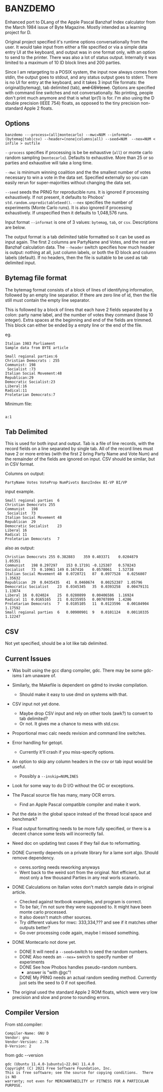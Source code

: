 BANZDEMO
========

Enhanced port to DLang of the Apple Pascal Banzhaf Index calculator
from the March 1984 issue of Byte Magazine. Mostly intended as a
learning project for D.

Original project specified it's runtime options conversationally from
the user.  It would take input from either a file specified or via a
simple data entry UI at the keyboard, and output was in one format
only, with an option to send to the printer.  There was also a lot of
status output. Internally it was limited to a maximum of 10 ID block
lines and 200 parties.

Since I am retargeting to a POSIX system, the input now always comes
from stdin, the output goes to stdout, and any status output goes to
stderr.  There is no UI for entry at the keyboard, and it takes 3
input file formats: the original(bytemag), tab delimited (tab), ~~and
CSV(csv)~~. Options are specified with command line switches and not
conversationally. No printing, people don't print much anymore and
that is what lpr(1) is for. I'm also using the D double precision
(IEEE 754) floats, as opposed to the tiny precision non-standard
Apple 2 floats.


Options
-------
`banzdemo ---process=(all|montecarlo) --mwc=NUM --informat=(bytemag|tab|csv) --header=(none|columns|all)
	 --seed=NUM  --nex=NUM < infile > outfile`

`--process` specifies if processing is be be exhaustive (`all`) or
monte carlo random sampling (`montecarlo`). Defaults to exhaustive.
More than 25 or so parties and exhaustive will take a long time.

`--mwc` is minimum winning coalition and the the smallest number of
votes necessary to win a vote in the data set. Specified externally
so you can easily rerun for super-majorities without changing the
data set.

`--seed` seeds the PRNG for reproducible runs.  It is ignored if
processing exhaustively.  If not present, it defaults to Phobos'
`std.random.unpredictableSeed()`.  `--nex` specifies the number of
experiments (Monte Carlo runs).  It is also ignored if processing
exhaustively.  If unspecified then it defaults to 1,048,576 runs.

Input format `--informat` is one of 3 values: `bytemag`, `tab`, or
`csv`. Descriptions are below.

The output format is a tab delimited table formatted so it can be used
as input again. The first 2 columns are PartyName and Votes, and the
rest are Banzhaf calculation data. The `--header` switch specifies
how much header is output: nothing at all, just column labels, or
both the ID block and column labels (default). If no headers, then
the file is suitable to be used as tab delimited input.

Bytemag file format
--------------------
The bytemag format consists of a block of lines of identifying
information, followed by an empty line separatior. If there are zero
line of id, then the file still must contain the empty line
separator.

This is followed by a block of lines that each have 2 fields separated
by a colon: party name label, and the number of votes they command
(base 10 integer). Extra spaces at the beginning and end of the
fields are trimmed. This block can either be ended by a empty line or
the end of the file.

eg.
```
Italian 1983 Parliament
Sample data from BYTE article

Small regional parties:6
Christian Democrats : 255 
Communist: 198
 Socialist :73
Italian Social Movement:48
Republican:29
Democratic Socialist:23
Liberal:16
Radical:11
Proletarian Democrats:7 
```

Minimum file:
```

a:1
```

Tab Delimited
-------------
This is used for both input and output. Tab is a file of line records,
with the record fields on a line separated by single tab. All of the
record lines must have 2 or more entries (with the first 2 bring
Party Name and Vote Num) and the remainder of the fields are ignored
on input. CSV should be similar, but in CSV format.

Columns on output: 

`PartyName Votes VoteProp NumPivots BanzIndex BI-VP BI/VP`

input example.
```
Small regional parties	6
Christian Democrats	255 
Communist	198
 Socialist	73 
Italian Social Movement	48
Republican	29
Democratic Socialist	23
Liberal	16
Radical	11
Proletarian Democrats	7 
```

also as output:
```
Christian Democrats	255	0.382883	359	0.403371	0.0204879	1.05351
Communist	198	0.297297	153	0.17191	-0.125387	0.578243
Socialist	73	0.10961	149	0.167416	0.0578061	1.52738
Italian Social Movement	48	0.0720721	87	0.0977528	0.0256807	1.35632
Republican	29	0.0435435	41	0.0460674	0.00252387	1.05796
Democratic Socialist	23	0.0345345	35	0.0393258	0.00479131	1.13874
Liberal	16	0.024024	25	0.0280899	0.00406586	1.16924
Radical	11	0.0165165	21	0.0235955	0.00707899	1.4286
Proletarian Democrats	7	0.0105105	11	0.0123596	0.00184904	1.17592
Small regional parties	6	0.00900901	9	0.0101124	0.00110335	1.12247
```

CSV
---
Not yet specified, should be a lot like tab delimited.

Current Issues
---------------
- Was built using the gcc dlang compiler, gdc. There may be some gdc-isms I am unaware of.
- Similarly, the Makefile is dependent on gdmd to invoke compilation.
	- Should make it easy to use dmd on systems with that.
- CSV input not yet done.
	- Maybe drop CSV input and rely on other tools (awk?) to convert to tab delimited?
	- Or not. It gives me a chance to mess with std.csv.
- Proportional mwc calc needs revision and command line switches.
- Error handling for getopt.
	- Currently it'll crash if you miss-specify options.
- An option to skip any column headers in the csv or tab input would be useful.
	- Possibly a `--inskip=NUMLINES`
- Look for some way to do D I/O without the GC or exceptions.
- The Pascal source file has many, many OCR errors.
	- Find an Apple Pascal compatible compiler and make it work.
- Put the data in the global space instead of the thread local space and benchmark?
- Float output formatting needs to be more fully specified, or there is a decent chance some tests will incorrectly fail.
- Need doc on updating test cases if they fail due to reformatting.

- DONE Currently depends on a private library for a lame sort algo. Should remove dependency.
	- ceres.sorting needs reworking anyways
	- Went back to the weird sort from the original. Not efficient, but at most only a few thousand Parties in any real worls scanario.
- DONE Calculations on Italian votes don't match sample data in original article.
	- Checked against textbook examples, and program is correct.
  	- To be fair, I'm not sure they were supposed to. It might have been monte carlo processed.
  	- It also doesn't match other sources.
  	- Try different values for mwc: 333,334,??? and see if it matches other outputs better?
  	- Go over processing code again, maybe I missed something.
- DONE Montecarlo not done yet.
	- DONE It will need a `--seed=`switch to seed the random numbers.
	- DONE Also needs an `--nex=` swirch to specify number of experiments
	- DONE See how Phobos handles pseudo-random numbers.
		- answer is "with @gc"!
	- DONE My PRNG needs an actual random seeding method. Currently just sets the seed to 0 if not specified.
- The original used the standard Apple 2 ROM floats, which were very low precision and slow and prone to rounding errors.


Compiler Version
-----------------
From std.compiler:
```
Compiler-Name: GNU D
Vendor: gnu
Vendor-Version: 2.76
D-Version: 2
```

from gdc --version
```
gdc (Ubuntu 11.4.0-1ubuntu1~22.04) 11.4.0 
Copyright (C) 2021 Free Software Foundation, Inc.
This is free software; see the source for copying conditions.  There is NO
warranty; not even for MERCHANTABILITY or FITNESS FOR A PARTICULAR PURPOSE.
```


